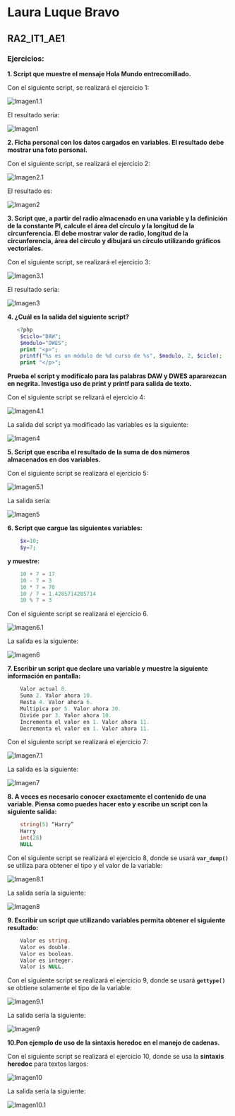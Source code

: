 # Laura Luque Bravo
## RA2_IT1_AE1

### Ejercicios:

**1. Script que muestre el mensaje Hola Mundo entrecomillado.**

Con el siguiente script, se realizará el ejercicio 1:

![Imagen1.1](imagenes/1.1.PNG)

El resultado sería:

![Imagen1](imagenes/1.PNG)


**2. Ficha personal con los datos cargados en variables. El resultado debe mostrar una foto personal.**

Con el siguiente script, se realizará el ejercicio 2:

![Imagen2.1](imagenes/2.1.PNG)

El resultado es:

![Imagen2](imagenes/2.PNG)

**3. Script que, a partir del radio almacenado en una variable y la definición de la constante PI, calcule el área del círculo y la longitud de la circunferencia. El debe mostrar valor de radio, longitud de la circunferencia, área del círculo y dibujará un círculo utilizando gráficos vectoriales.**

Con el siguiente script, se realizará el ejercicio 3:

![Imagen3.1](imagenes/3.1.PNG)
   
El resultado sería:

![Imagen3](imagenes/3.PNG)


**4. ¿Cuál es la salida del siguiente script?**

```php
   <?php
    $ciclo="DAW";
    $modulo="DWES";
    print "<p>";
    printf("%s es un módulo de %d curso de %s", $modulo, 2, $ciclo);
    print "</p>";
```
**Prueba el script y modifícalo para las palabras DAW y DWES apararezcan en negrita. Investiga uso de print y printf para salida de texto.**

Con el siguiente script se relizará el ejercicio 4:

![Imagen4.1](imagenes/4.1.PNG)

La salida del script ya modificado las variables es la siguiente:

![Imagen4](imagenes/4.PNG)

**5. Script que escriba el resultado de la suma de dos números almacenados en dos variables.**

Con el siguiente script se realizará el ejercicio 5:

![Imagen5.1](imagenes/5.1.PNG)

La salida sería:

![Imagen5](imagenes/5.PNG)


**6. Script que cargue las siguientes variables:**
    
```php
    $x=10;
    $y=7;
```

**y muestre:**

```php
    10 + 7 = 17
    10 - 7 = 3
    10 * 7 = 70
    10 / 7 = 1.4285714285714
    10 % 7 = 3
```

Con el siguiente script se realizará el ejercicio 6.

![Imagen6.1](imagenes/6.1.PNG)

La salida es la siguiente:

![Imagen6](imagenes/6.PNG)

**7. Escribir un script que declare una variable y muestre la siguiente información en pantalla:**

```php
    Valor actual 8.
    Suma 2. Valor ahora 10.
    Resta 4. Valor ahora 6.
    Multipica por 5. Valor ahora 30.
    Divide por 3. Valor ahora 10.
    Incrementa el valor en 1. Valor ahora 11.
    Decrementa el valor en 1. Valor ahora 11.
```
Con el siguiente script se realizará el ejercicio 7:

![Imagen7.1](imagenes/7.1.PNG)

La salida es la siguiente:

![Imagen7](imagenes/7.PNG)

**8. A veces es necesario conocer exactamente el contenido de una variable. Piensa como puedes hacer esto y escribe un script con la siguiente salida:**

```php
    string(5) “Harry”
    Harry
    int(28)
    NULL
```
Con el siguiente script se realizará el ejercicio 8, donde se usará **`var_dump()`** se utiliza para obtener el tipo y el valor de la variable:

![Imagen8.1](imagenes/8.1.PNG)

La salida sería la siguiente:

![Imagen8](imagenes/8.PNG)

**9. Escribir un script que utilizando variables permita obtener el siguiente resultado:**

```php
    Valor es string.
    Valor es double.
    Valor es boolean.
    Valor es integer.
    Valor is NULL.
```
Con el siguiente script se realizará el ejercicio 9, donde se usará **`gettype()`** se obtiene solamente el tipo de la variable:

![Imagen9.1](imagenes/9.1.PNG)

La salida sería la siguiente:

![Imagen9](imagenes/9.PNG)

**10.Pon ejemplo de uso de la sintaxis heredoc en el manejo de cadenas.**

Con el siguiente script se realizará el ejercicio 10, donde se usa la **sintaxis heredoc** para textos largos:

![Imagen10](imagenes/10.PNG)

La salida sería la siguiente:

![Imagen10.1](imagenes/10.1.PNG)
